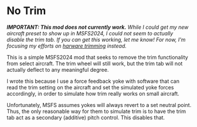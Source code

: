 # No Trim

_**IMPORTANT: This mod does not currently work.**  While I could get my new aircraft preset to show up in MSFS2024, I could not seem to actually disable the trim tab.  If you can get this working, let me know!  For now, I'm focusing my efforts on [harware trimming](https://github.com/wisq/dp_trim) instead._

This is a simple MSFS2024 mod that seeks to remove the trim functionality from select aircraft.  The trim wheel will still work, but the trim tab will not actually deflect to any meaningful degree.

I wrote this because I use a force feedback yoke with software that can read the trim setting on the aircraft and set the simulated yoke forces accordingly, in order to simulate how trim really works on small aircraft.

Unfortunately, MSFS assumes yokes will always revert to a set neutral point.  Thus, the only reasonable way for them to simulate trim is to have the trim tab act as a secondary (additive) pitch control.  This disables that.
